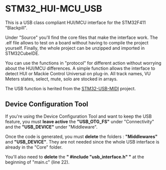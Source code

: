 # STM32_HUI-MCU_USB

This is a USB class compliant HUI/MCU interface for the STM32F411 "Blackpill".

Under "Source" you'll find the core files that make the interface work.
The .elf file allows to test on a board without having to compile the project yourself.
Finally, the whole project can be unzipped and imported in STM32CubeIDE.

You can use the functions in "protocol" for different action without worrying about the HUI/MCU differences. A simple function allows the interface to detect HUI or Mackie Control Universal on plug-in. All track names, VU Meters states, select, mute, solo are stocked in arrays.

The USB function is herited from the [STM32-USB-MIDI](https://github.com/ElectricCanary/STM32-USB-MIDI) project.

## Device Configuration Tool

If you're using the Device Configuration Tool and want to keep the USB feature, you must **leave active** the **"USB_OTG_FS"** under "Connectivity" and the **"USB_DEVICE"** under "Middleware".

Once the code is generated, you must **delete** the folders : **"Middlewares"** and **"USB_DEVICE"**. They are not needed since the whole USB interface is already in the "Core" folder.

You'll also need to **delete** the **" #include "usb_interface.h" "** at the beginning of "main.c" (line 22).
